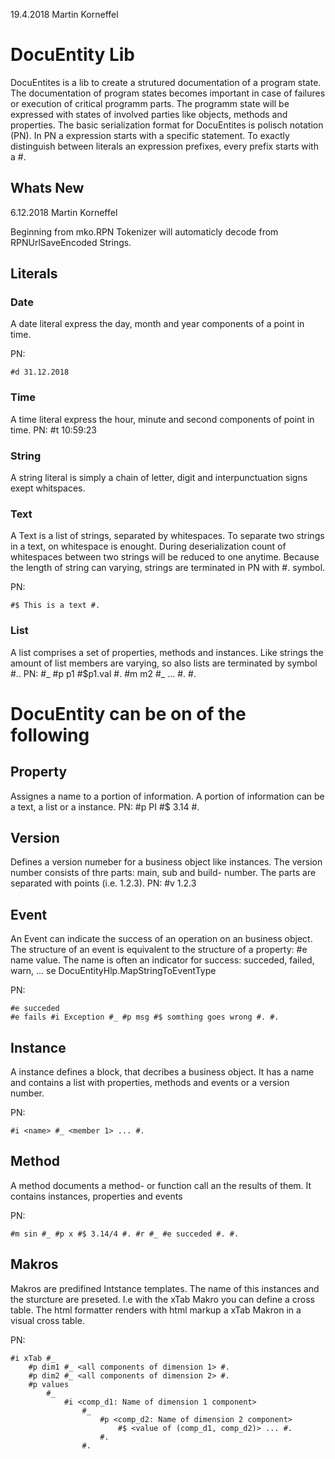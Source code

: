 ﻿19.4.2018
Martin Korneffel

# DocuEntity Lib

DocuEntites is a lib to create a strutured documentation of a program state. The documentation of program states becomes important in case of failures
or execution of critical programm parts.
The programm state will be expressed with states of involved parties like objects, methods and  properties.
The basic serialization format for DocuEntites is polisch notation (PN). In PN a expression starts with a specific statement.
To exactly distinguish between literals an expression prefixes, every prefix starts with a #. 

## Whats New
6.12.2018
Martin Korneffel

Beginning from mko.RPN Tokenizer will automaticly decode from RPNUrlSaveEncoded Strings. 


## Literals

### Date
A date literal express the day, month and year components of a point in time.

PN:

    #d 31.12.2018

### Time
A time literal express the hour, minute and second components of point in time.
PN: #t 10:59:23

### String
A string literal is simply a chain of letter, digit and interpunctuation signs exept whitspaces.

### Text
A Text is a list of strings, separated by whitespaces. To separate two strings in a text, on whitespace is enought. 
During deserialization count of whitespaces between two strings will be reduced to one anytime.
Because the length of string can varying, strings are terminated in PN with #. symbol.

PN: 

	#$ This is a text #.

### List
A list comprises a set of properties, methods and instances. Like strings the amount of list members are varying, so 
also lists are terminated by symbol #..
PN: #_ #p p1 #$p1.val #. #m m2 #_ ... #. #.


# DocuEntity can be on of the following

## Property
Assignes a name to a portion of information.
A portion of information can be a text, a list or a instance.
PN: #p PI #$ 3.14 #.

## Version
Defines a version numeber for a business object like instances.
The version number consists of thre parts: main, sub and build- number.
The parts are separated with points (i.e. 1.2.3).
PN: #v 1.2.3

## Event
An Event can indicate the success of an operation on an business object. 
The structure of an event is equivalent to the structure of a property: #e name value.
The name is often an indicator for success: succeded, failed, warn, ... se DocuEntityHlp.MapStringToEventType

PN: 

    #e succeded 
    #e fails #i Exception #_ #p msg #$ somthing goes wrong #. #.

## Instance
A instance defines a block, that decribes a business object.
It has a name and contains a list with properties, methods and events or a version number.

PN:

    #i <name> #_ <member 1> ... #.

## Method
A method documents a method- or function call an the results of them.
It contains instances, properties and events

PN:

    #m sin #_ #p x #$ 3.14/4 #. #r #_ #e succeded #. #.


## Makros

Makros are predifined Intstance templates. The name of this instances and the sturcture are preseted.
I.e with the xTab Makro you can define a cross table. The html formatter renders with html markup a xTab Makron in a 
visual cross table.

PN:

    #i xTab #_
        #p dim1	#_ <all components of dimension 1> #.
		#p dim2	#_ <all components of dimension 2> #.
		#p values	
			#_
		    	#i <comp_d1: Name of dimension 1 component> 
				    #_
						#p <comp_d2: Name of dimension 2 component> 
							#$ <value of (comp_d1, comp_d2)> ... #.						
						#.
            		#.


















